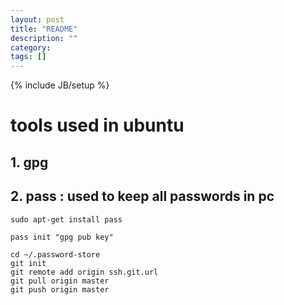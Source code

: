 ```yaml
---
layout: post
title: "README"
description: ""
category: 
tags: []
---
```

{% include JB/setup %}


# tools used in ubuntu

## 1. gpg

## 2. pass : used to keep all passwords in pc

```
sudo apt-get install pass

pass init "gpg pub key"

cd ~/.password-store
git init
git remote add origin ssh.git.url
git pull origin master
git push origin master

```